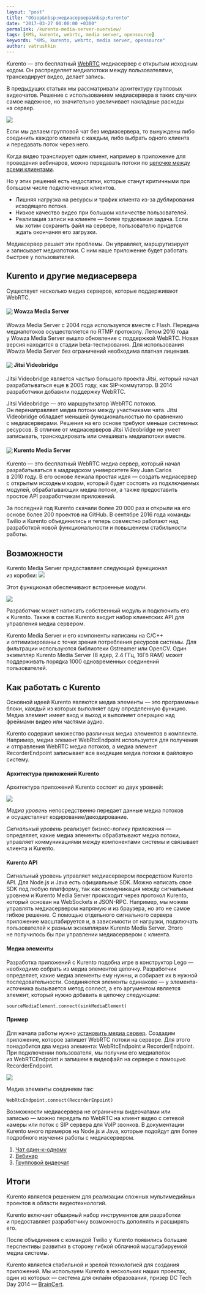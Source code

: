 ```yaml
---
layout: "post"
title: "Обзор&nbsp;медиасервера&nbsp;Kurento"
date: "2017-03-27 00:00:00 +0300"
permalink: /kurento-media-server-overview/
tags: [KMS, kurento, webrtc, media server, opensource]
keywords: "KMS, kurento, webrtc, media server, opensource"
author: vatrushkin
---
```

Kurento&nbsp;&mdash; это бесплатный [WebRTC](/webrtc-in-plain-russian) медиасервер с&nbsp;открытым исходным кодом. Он&nbsp;распределяет медиапотоки между пользователями, транскодирует видео, делает запись.

В&nbsp;предыдущих статьях мы&nbsp;рассматривали архитектуру групповых видеочатов. Решение с&nbsp;использованием медиасервера в&nbsp;таких случаях самое надежное, но&nbsp;значительно увеличивает накладные расходы на&nbsp;сервер.

![](/assets/posts/kurento-overview/Card_all.jpg)

Если мы&nbsp;делаем групповой чат без медиасервера, то&nbsp;вынуждены либо соединить каждого клиента с&nbsp;каждым, либо выбрать одного клиента и&nbsp;передавать поток через него.

Когда видео транслирует один клиент, например в&nbsp;приложение для проведения вебинаров, можно передавать потоки по&nbsp;[цепочке между всеми клиентами](/chain-webrtc).

Но&nbsp;у&nbsp;этих решений есть недостатки, которые станут критичными при большом числе подключенных клиентов.

<!--more-->
* Лишняя нагрузка на&nbsp;ресурсы и&nbsp;трафик клиента из-за дублирования исходящего потока.
* Низкое качество видео при большом количестве пользователей.
* Реализация записи на&nbsp;клиенте&nbsp;&mdash; более трудоемкая задача. Если мы&nbsp;хотим сохранить файл на&nbsp;сервере, пользователю придется ждать окончания его загрузки.

Медиасервер решает эти проблемы. Он&nbsp;управляет, маршрутизирует и&nbsp;записывает медиапотоки. С&nbsp;ним наше приложение будет работать быстрее у&nbsp;пользователей.

## Kurento и&nbsp;другие медиасервера ##

Существует несколько медиа серверов, которые поддерживают WebRTC.


#### <img src="/assets/posts/kurento-overview/wowza-logo-mini.png" style="display:inline-block; vertical-align: bottom;"/> Wowza Media Server ####

Wowza Media Server с&nbsp;2004 года используется вместе с&nbsp;Flash. Передача медиапотоков осуществляется по&nbsp;RTMP протоколу. Летом 2016 года у&nbsp;Wowza Media Server вышло обновление с&nbsp;поддержкой WebRTC. Новая версия находится в&nbsp;стадии beta-тестирования. Для использования Wowza Media Server без ограничений необходима платная лицензия.

#### <img src="/assets/posts/kurento-overview/jitsi-logo-mini.png" style="display:inline-block; vertical-align: bottom;"/> Jitsi Videobridge ####

Jitsi Videobridge является частью большого проекта Jitsi, который начал разрабатываться еще в&nbsp;2005&nbsp;году, как SIP-коммутатор. В&nbsp;2014 разработчики добавили поддержку WebRTC.

Jitsi Videobridge&nbsp;&mdash; это маршрутизатор WebRTC потоков. Он&nbsp;перенаправляет медиа потоки между участниками чата. Jitsi Videobridge обладает меньшей функциональностью по&nbsp;сравнению с&nbsp;медиасерверами. Решения на&nbsp;его основе требуют меньше системных ресурсов. В&nbsp;отличие от&nbsp;медиасерверов Jitsi Videobridge не&nbsp;умеет записывать, транскодировать или смешивать медиапотоки вместе.

#### <img src="/assets/posts/kurento-overview/kurento-logo-mini.png" style="display:inline-block; vertical-align: bottom;"/> Kurento Media Server ####

Kurento&nbsp;&mdash; это бесплатный WebRTC медиа сервер, который начал разрабатываться в&nbsp;мадридском университете Rey Juan Carlos в&nbsp;2010&nbsp;году. В&nbsp;его основе лежала простая идея&nbsp;&mdash; создать медиасервер с&nbsp;открытым исходным кодом, который будет состоять из&nbsp;подключаемых модулей, обрабатывающих медиа потоки, а&nbsp;также предоставить простое API разработчикам приложений.

За&nbsp;последний год Kurento скачали более 20&nbsp;000 раз и&nbsp;открыли на&nbsp;его основе более 200 проектов на&nbsp;GitHub. В&nbsp;сентябре 2016 года команды Twilio и&nbsp;Kurento объединились и&nbsp;теперь совместно работают над разработкой новой функциональности и&nbsp;повышением стабильности работы.


## Возможности ##

Kurento Media Server предоставляет следующий функционал из&nbsp;коробки:
![](/assets/posts/kurento-overview/Cloud.jpg)

Этот функционал обеспечивают встроенные модули.

![](/assets/posts/kurento-overview/API.jpg)

Разработчик может написать собственный модуль и&nbsp;подключить его к&nbsp;Kurento. Также в&nbsp;состав Kurento входит набор клиентских API для управления медиа сервером.

Kurento Media Server и&nbsp;его компоненты написаны на&nbsp;C/C++ и&nbsp;оптимизированы с&nbsp;точки зрения потребления ресурсов системы. Для фильтрации используются библиотеки Gstreamer или OpenCV. Один экземпляр Kurento Media Server (8&nbsp;ядер, 2.4&nbsp;ГГц, 16Гб RAM) может поддерживать порядка 1000 одновременных соединений пользователей.


## Как работать с&nbsp;Kurento ##

Основной идеей Kurento являются медиа элементы&nbsp;&mdash; это программные блоки, каждый из&nbsp;которых выполняет одну определенную функцию. Медиа элемент имеет вход и&nbsp;выход и&nbsp;выполняет операцию над фреймами видео или частями аудио.

Kurento содержит множество различных медиа элементов в&nbsp;комплекте. Например, медиа элемент WebRtcEndpoint используется для получения и&nbsp;отправления WebRTC медиа потоков, а&nbsp;медиа элемент RecorderEndpoint записывает все входящие медиа потоки в&nbsp;файловую систему.

#### Архитектура приложений Kurento ####

Архитектура приложений Kurento состоит из&nbsp;двух уровней:

![](/assets/posts/kurento-overview/Kurento_v2.jpg)

_Медиа уровень_ непосредственно передает данные медиа потоков и&nbsp;осуществляет кодирование/декодирование.

_Сигнальный уровень_ реализует бизнес-логику приложения&nbsp;&mdash; определяет, какие медиа элементы обрабатывают медиа потоки, управляет коммуникациями между компонентами системы и&nbsp;связывает клиента и&nbsp;Kurento.

#### Kurento API ####

Сигнальный уровень управляет медиасервером посредством Kurento API. Для Node.js и&nbsp;Java есть официальные SDK. Можно написать свое SDK под любую платформу, так как коммуникация между сигнальным уровнем и&nbsp;Kurento Media Server происходит через протокол Kurento, который основан на&nbsp;WebSockets и&nbsp;JSON-RPC. Например, мы&nbsp;можем управлять медиасервером напрямую и&nbsp;из&nbsp;браузера, но&nbsp;это не&nbsp;самое гибкое решение. С&nbsp;помощью отдельного сигнального сервера приложение масштабируется&nbsp;и, в&nbsp;зависимости от&nbsp;нагрузки, подключать пользователей к&nbsp;разным экземплярам Kurento Media Server. Этого не&nbsp;получилось&nbsp;бы при управлении медиасервером с&nbsp;клиента.

#### Медиа элементы ####

Разработка приложений с&nbsp;Kurento подобна игре в&nbsp;конструктор Lego&nbsp;&mdash; необходимо собрать из&nbsp;медиа элементов цепочку. Разработчик определяет, какие медиа элементы ему нужны, и&nbsp;собирает их&nbsp;в&nbsp;нужной последовательности. Соединяются элементы одинаково&nbsp;&mdash; у&nbsp;элемента-источника вызывается метод connect, а&nbsp;его аргументом является элемент, который нужно добавить в&nbsp;цепочку следующим:

```
sourceMediaElement.connect(sinkMediaElement)
```

#### Пример ####

Для начала работы нужно [установить медиа сервер](http://doc-kurento.readthedocs.io/en/stable/installation_guide.html). Создадим приложение, которое запишет WebRTC потоки на&nbsp;сервере. Для этого понадобится два медиа элемента: WebRtcEndpoint и&nbsp;RecorderEndpoint. При подключении пользователя, мы&nbsp;получим его медиапоток из&nbsp;WebRTCEndpoint и&nbsp;запишем в&nbsp;видеофайл на&nbsp;сервере с&nbsp;помощью RecorderEndpoint.

![](/assets/posts/kurento-overview/Primer.png)

Медиа элементы соединяем так:

```
WebRtcEndpoint.connect(RecorderEnpoint)
```

Возможности медиасервера не&nbsp;ограничены видеочатами или записью&nbsp;&mdash; можно передать по&nbsp;WebRTC на&nbsp;клиент видео с&nbsp;сетевой камеры или поток с&nbsp;SIP сервера для VoIP звонков. В&nbsp;документации Kurento много примеров на&nbsp;Node.js и&nbsp;Java, которые подойдут для более подробного изучения работы с&nbsp;медиасервером.

1. [Чат один-к-одному](http://doc-kurento.readthedocs.io/en/stable/tutorials.html#webrtc-one-to-one-video-call)
2. [Вебинар](http://doc-kurento.readthedocs.io/en/stable/tutorials.html#webrtc-one-to-many-broadcast)
3. [Групповой видеочат](http://doc-kurento.readthedocs.io/en/stable/tutorials.html#webrtc-many-to-many-video-call-group-call)


## Итоги ##

Kurento является решением для реализации сложных мультимедийных проектов в&nbsp;области видеотехнологий.

Kurento включает обширный набор инструментов для разработки и&nbsp;предоставляет разработчику возможность дополнять и&nbsp;расширять его.

После объединения с&nbsp;командой Twilio у&nbsp;Kurento появились большие перспективы развития в&nbsp;сторону гибкой облачной масштабируемой медиа системы.

Kurento является стабильной и&nbsp;зрелой технологией для создания приложений. Мы&nbsp;используем Kurento в&nbsp;нескольких наших проектах, один из&nbsp;которых&nbsp;&mdash; система для онлайн образования, призер DC&nbsp;Tech Day 2014&nbsp;&mdash; [BrainCert](https://www.braincert.com/).
